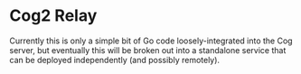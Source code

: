 # Cog2 Relay

Currently this is only a simple bit of Go code loosely-integrated into the Cog server, but eventually this will be broken out into a standalone service that can be deployed independently (and possibly remotely). 